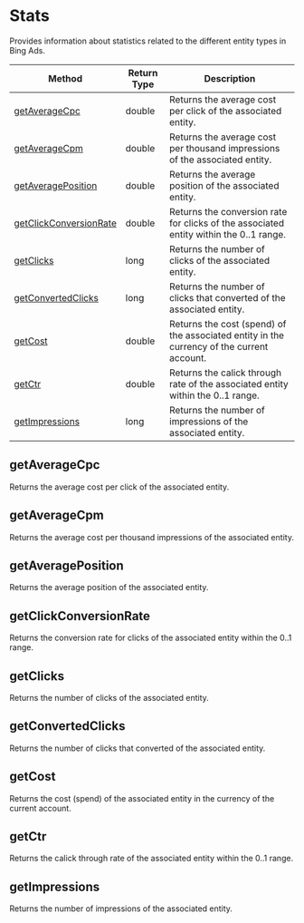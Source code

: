 # Stats
Provides information about statistics related to the different entity types in Bing Ads.

|Method|Return Type|Description|
|-|-|-
[getAverageCpc]('#getAverageCpc}')|double|Returns the average cost per click of the associated entity.<br />
[getAverageCpm]('#getAverageCpm}')|double|Returns the average cost per thousand impressions of the associated entity.<br />
[getAveragePosition]('#getAveragePosition}')|double|Returns the average position of the associated entity.<br />
[getClickConversionRate]('#getClickConversionRate}')|double|Returns the conversion rate for clicks of the associated entity within the 0..1 range.<br />
[getClicks]('#getClicks}')|long|Returns the number of clicks of the associated entity.<br />
[getConvertedClicks]('#getConvertedClicks}')|long|Returns the number of clicks that converted of the associated entity.<br />
[getCost]('#getCost}')|double|Returns the cost (spend) of the associated entity in the currency of the current account.<br />
[getCtr]('#getCtr}')|double|Returns the calick through rate of the associated entity within the 0..1 range. <br />
[getImpressions]('#getImpressions}')|long|Returns the number of impressions of the associated entity.<br />

<a name="#getAverageCpc"></a>
## getAverageCpc
Returns the average cost per click of the associated entity.


<a name="#getAverageCpm"></a>
## getAverageCpm
Returns the average cost per thousand impressions of the associated entity.


<a name="#getAveragePosition"></a>
## getAveragePosition
Returns the average position of the associated entity.


<a name="#getClickConversionRate"></a>
## getClickConversionRate
Returns the conversion rate for clicks of the associated entity within the 0..1 range.


<a name="#getClicks"></a>
## getClicks
Returns the number of clicks of the associated entity.


<a name="#getConvertedClicks"></a>
## getConvertedClicks
Returns the number of clicks that converted of the associated entity.


<a name="#getCost"></a>
## getCost
Returns the cost (spend) of the associated entity in the currency of the current account.


<a name="#getCtr"></a>
## getCtr
Returns the calick through rate of the associated entity within the 0..1 range. 


<a name="#getImpressions"></a>
## getImpressions
Returns the number of impressions of the associated entity.


